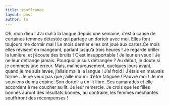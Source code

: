 ```yaml
---
title: souffrance 
layout: post
author: lm
---
```

<p>  Oh, mon dieu ! J’ai mal à la langue depuis une semaine, c’est à cause de certaines femmes détestée qui partage un dortoir avec moi. Elles font toujours me dormir mal ! Le mois dernier elles ont joué aux cartes.Ce mois elles révisent en mangeant, parlant jusqu’à trois heures ! Je regarde briller la lumière, et j’écoute des bruits ! C’est insupportable ! Je leur en veux ! Je ne leur détrange jamais. Pourquoi je suis détrangée ? Au début, je doute si je commets une erreur. Mais, malheureusement, quelques jours avant, quand je me suis levée, j’allais mal à la langue ! J’ai froid ! J’étais en mauvais forme . Je ne veux pas que j’aille mourir d’être fatiguée ! Pauvre moi ! Je me souviens de ma copine. Son dortoir a un lit libre. Ses camarades et elle accordent à me coucher au lit. Je leur remercie. Je crois que les filles bonnes auront des résultats bonnes, au contraire, les femmes méchantes souffriront des récompenses !</p>
